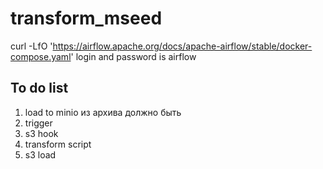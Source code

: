 # transform_mseed
 curl -LfO 'https://airflow.apache.org/docs/apache-airflow/stable/docker-compose.yaml'
login and password is airflow
## To do list
1) load to minio из архива должно быть
2) trigger 
3) s3 hook 
3) transform script
4) s3 load